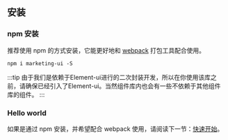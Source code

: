 ## 安装

### npm 安装

推荐使用 npm 的方式安装，它能更好地和 [webpack](https://webpack.js.org/) 打包工具配合使用。

```shell
npm i marketing-ui -S
```


:::tip
由于我们是依赖于Element-ui进行的二次封装开发，所以在你使用该库之前，请确保已经引入了Element-ui。当然组件库内也会有一些不依赖于其他组件库的组件。
:::

### Hello world

如果是通过 npm 安装，并希望配合 webpack 使用，请阅读下一节：[快速开始](/#/start)。
